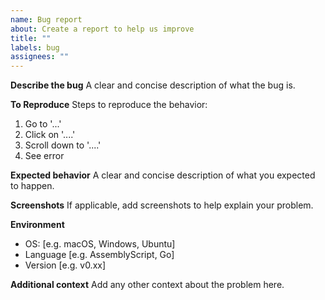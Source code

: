 ```yaml
---
name: Bug report
about: Create a report to help us improve
title: ""
labels: bug
assignees: ""
---
```


**Describe the bug** A clear and concise description of what the bug is.

**To Reproduce** Steps to reproduce the behavior:

1. Go to '...'
2. Click on '....'
3. Scroll down to '....'
4. See error

**Expected behavior** A clear and concise description of what you expected to happen.

**Screenshots** If applicable, add screenshots to help explain your problem.

**Environment**

- OS: [e.g. macOS, Windows, Ubuntu]
- Language [e.g. AssemblyScript, Go]
- Version [e.g. v0.xx]

**Additional context** Add any other context about the problem here.
